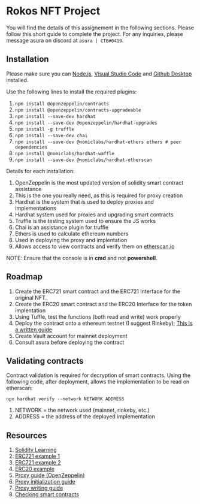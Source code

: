 # Rokos NFT Project
You will find the details of this assignement in the following sections. Please follow this short guide to complete the project.
For any inquiries, please message asura on discord at `asura | CTB#0419`.

## Installation

Please make sure you can [Node.js](https://nodejs.org/en/), [Visual Studio Code](https://code.visualstudio.com/Download) and [Github Desktop](https://desktop.github.com/) installed.

Use the following lines to install the required plugins:
1. `npm install @openzeppelin/contracts`
2. `npm install @openzeppelin/contracts-upgradeable`
3. `npm install --save-dev hardhat`
4. `npm install --save-dev @openzeppelin/hardhat-upgrades`
5. `npm install -g truffle`
6. `npm install --save-dev chai`
7. `npm install --save-dev @nomiclabs/hardhat-ethers ethers # peer dependencies`
8. `npm install @nomiclabs/hardhat-waffle`
9. `npm install --save-dev @nomiclabs/hardhat-etherscan`

Details for each installation:
1. OpenZeppelin is the most updated version of solidity smart contract assistance
2. This is the one you really need, as this is required for proxy creation
3. Hardhat is the system that is used to deploy proxies and implementations
4. Hardhat system used for proxies and upgrading smart contracts
5. Truffle is the testing system used to ensure the JS works
6. Chai is an assistance plugin for truffle
7. Ethers is used to calculate ethereum numbers
8. Used in deploying the proxy and implentation
9. Allows access to view contracts and verify them on [etherscan.io](https://etherscan.io/)

NOTE: Ensure that the console is in **cmd** and not **powershell**.

## Roadmap

1. Create the ERC721 smart contract and the ERC721 Interface for the original NFT.
2. Create the ERC20 smart contract and the ERC20 Interface for the token implentation
3. Using Tuffle, test the functions (both read and write) work properly
4. Deploy the contract onto a ethereum testnet (I suggest Rinkeby); [This is a written guide](https://docs.openzeppelin.com/upgrades-plugins/1.x/hardhat-upgrades)
5. Create Vault account for mainnet deployment
6. Consult asura before deploying the contract

## Validating contracts

Contract validation is required for decryption of smart contracts.
Using the following code, after deployment, allows the implementation to be read on etherscan:

`npx hardhat verify --network NETWORK ADDRESS`

1. NETWORK = the network used (mainnet, rinkeby, etc.)
2. ADDRESS = the address of the deployed implementation

## Resources

1. [Solidity Learning](https://cryptozombies.io/)
2. [ERC721 example 1](https://etherscan.io/address/0xbc4ca0eda7647a8ab7c2061c2e118a18a936f13d)
3. [ERC721 example 2](https://etherscan.io/address/0x0c2E57EFddbA8c768147D1fdF9176a0A6EBd5d83)
4. [ERC20 example](https://etherscan.io/address/0x5cd2fac9702d68dde5a94b1af95962bcfb80fc7d)
5. [Proxy guide (OpenZeppelin)](https://docs.openzeppelin.com/upgrades-plugins/1.x/hardhat-upgrades)
6. [Proxy initialization guide](https://www.youtube.com/watch?v=bdXJmWajZRY)
7. [Proxy writing guide](https://www.youtube.com/watch?v=kWUDTZhxKZI)
8. [Checking smart contracts](https://etherscan.io/)
